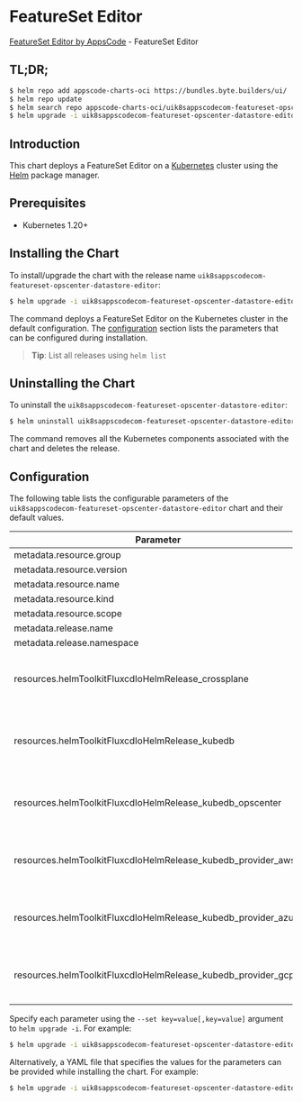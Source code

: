 # FeatureSet Editor

[FeatureSet Editor by AppsCode](https://byte.builders) - FeatureSet Editor

## TL;DR;

```bash
$ helm repo add appscode-charts-oci https://bundles.byte.builders/ui/
$ helm repo update
$ helm search repo appscode-charts-oci/uik8sappscodecom-featureset-opscenter-datastore-editor --version=v0.4.18
$ helm upgrade -i uik8sappscodecom-featureset-opscenter-datastore-editor appscode-charts-oci/uik8sappscodecom-featureset-opscenter-datastore-editor -n default --create-namespace --version=v0.4.18
```

## Introduction

This chart deploys a FeatureSet Editor on a [Kubernetes](http://kubernetes.io) cluster using the [Helm](https://helm.sh) package manager.

## Prerequisites

- Kubernetes 1.20+

## Installing the Chart

To install/upgrade the chart with the release name `uik8sappscodecom-featureset-opscenter-datastore-editor`:

```bash
$ helm upgrade -i uik8sappscodecom-featureset-opscenter-datastore-editor appscode-charts-oci/uik8sappscodecom-featureset-opscenter-datastore-editor -n default --create-namespace --version=v0.4.18
```

The command deploys a FeatureSet Editor on the Kubernetes cluster in the default configuration. The [configuration](#configuration) section lists the parameters that can be configured during installation.

> **Tip**: List all releases using `helm list`

## Uninstalling the Chart

To uninstall the `uik8sappscodecom-featureset-opscenter-datastore-editor`:

```bash
$ helm uninstall uik8sappscodecom-featureset-opscenter-datastore-editor -n default
```

The command removes all the Kubernetes components associated with the chart and deletes the release.

## Configuration

The following table lists the configurable parameters of the `uik8sappscodecom-featureset-opscenter-datastore-editor` chart and their default values.

|                           Parameter                            | Description |                                                                                                                                                                                                                                                                                                                                                                                                              Default                                                                                                                                                                                                                                                                                                                                                                                                               |
|----------------------------------------------------------------|-------------|------------------------------------------------------------------------------------------------------------------------------------------------------------------------------------------------------------------------------------------------------------------------------------------------------------------------------------------------------------------------------------------------------------------------------------------------------------------------------------------------------------------------------------------------------------------------------------------------------------------------------------------------------------------------------------------------------------------------------------------------------------------------------------------------------------------------------------|
| metadata.resource.group                                        |             | <code>ui.k8s.appscode.com</code>                                                                                                                                                                                                                                                                                                                                                                                                                                                                                                                                                                                                                                                                                                                                                                                                   |
| metadata.resource.version                                      |             | <code>v1alpha1</code>                                                                                                                                                                                                                                                                                                                                                                                                                                                                                                                                                                                                                                                                                                                                                                                                              |
| metadata.resource.name                                         |             | <code>featuresets</code>                                                                                                                                                                                                                                                                                                                                                                                                                                                                                                                                                                                                                                                                                                                                                                                                           |
| metadata.resource.kind                                         |             | <code>FeatureSet</code>                                                                                                                                                                                                                                                                                                                                                                                                                                                                                                                                                                                                                                                                                                                                                                                                            |
| metadata.resource.scope                                        |             | <code>Cluster</code>                                                                                                                                                                                                                                                                                                                                                                                                                                                                                                                                                                                                                                                                                                                                                                                                               |
| metadata.release.name                                          |             | <code>RELEASE-NAME</code>                                                                                                                                                                                                                                                                                                                                                                                                                                                                                                                                                                                                                                                                                                                                                                                                          |
| metadata.release.namespace                                     |             | <code>default</code>                                                                                                                                                                                                                                                                                                                                                                                                                                                                                                                                                                                                                                                                                                                                                                                                               |
| resources.helmToolkitFluxcdIoHelmRelease_crossplane            |             | <code>{"apiVersion":"helm.toolkit.fluxcd.io/v2beta1","kind":"HelmRelease","metadata":{"labels":{"app.kubernetes.io/component":"crossplane"},"name":"crossplane","namespace":"kubeops"},"spec":{"chart":{"spec":{"chart":"crossplane","sourceRef":{"kind":"HelmRepository","name":"appscode-charts-oci","namespace":"kubeops"},"version":"1.14.0"}},"install":{"crds":"CreateReplace","createNamespace":true,"remediation":{"retries":-1}},"interval":"5m","releaseName":"crossplane","storageNamespace":"crossplane-system","targetNamespace":"crossplane-system","timeout":"30m","upgrade":{"crds":"CreateReplace","remediation":{"retries":-1}}}}</code>                                                                                                                                                                         |
| resources.helmToolkitFluxcdIoHelmRelease_kubedb                |             | <code>{"apiVersion":"helm.toolkit.fluxcd.io/v2beta1","kind":"HelmRelease","metadata":{"labels":{"app.kubernetes.io/component":"kubedb"},"name":"kubedb","namespace":"kubeops"},"spec":{"chart":{"spec":{"chart":"kubedb","sourceRef":{"kind":"HelmRepository","name":"appscode-charts-oci","namespace":"kubeops"},"version":"v2023.12.11"}},"install":{"crds":"CreateReplace","createNamespace":true,"remediation":{"retries":-1}},"interval":"5m","releaseName":"kubedb","storageNamespace":"kubedb","targetNamespace":"kubedb","timeout":"30m","upgrade":{"crds":"CreateReplace","remediation":{"retries":-1}},"values":{"kubedb-autoscaler":{"enabled":true},"kubedb-dashboard":{"enabled":true},"kubedb-ops-manager":{"enabled":true},"kubedb-provisioner":{"enabled":true},"kubedb-schema-manager":{"enabled":true}}}}</code> |
| resources.helmToolkitFluxcdIoHelmRelease_kubedb_opscenter      |             | <code>{"apiVersion":"helm.toolkit.fluxcd.io/v2beta1","kind":"HelmRelease","metadata":{"labels":{"app.kubernetes.io/component":"kubedb-opscenter"},"name":"kubedb-opscenter","namespace":"kubeops"},"spec":{"chart":{"spec":{"chart":"kubedb-opscenter","sourceRef":{"kind":"HelmRepository","name":"appscode-charts-oci","namespace":"kubeops"},"version":"v2023.12.11"}},"install":{"crds":"CreateReplace","createNamespace":true,"remediation":{"retries":-1}},"interval":"5m","releaseName":"kubedb-opscenter","storageNamespace":"kubedb","targetNamespace":"kubedb","timeout":"30m","upgrade":{"crds":"CreateReplace","remediation":{"retries":-1}}}}</code>                                                                                                                                                                  |
| resources.helmToolkitFluxcdIoHelmRelease_kubedb_provider_aws   |             | <code>{"apiVersion":"helm.toolkit.fluxcd.io/v2beta1","kind":"HelmRelease","metadata":{"labels":{"app.kubernetes.io/component":"kubedb-provider-aws"},"name":"kubedb-provider-aws","namespace":"kubeops"},"spec":{"chart":{"spec":{"chart":"kubedb-provider-aws","sourceRef":{"kind":"HelmRepository","name":"appscode-charts-oci","namespace":"kubeops"},"version":"v2023.12.11"}},"install":{"crds":"CreateReplace","createNamespace":true,"remediation":{"retries":-1}},"interval":"5m","releaseName":"kubedb-provider-aws","storageNamespace":"crossplane-system","targetNamespace":"crossplane-system","timeout":"30m","upgrade":{"crds":"CreateReplace","remediation":{"retries":-1}}}}</code>                                                                                                                                |
| resources.helmToolkitFluxcdIoHelmRelease_kubedb_provider_azure |             | <code>{"apiVersion":"helm.toolkit.fluxcd.io/v2beta1","kind":"HelmRelease","metadata":{"labels":{"app.kubernetes.io/component":"kubedb-provider-azure"},"name":"kubedb-provider-azure","namespace":"kubeops"},"spec":{"chart":{"spec":{"chart":"kubedb-provider-azure","sourceRef":{"kind":"HelmRepository","name":"appscode-charts-oci","namespace":"kubeops"},"version":"v2023.12.11"}},"install":{"crds":"CreateReplace","createNamespace":true,"remediation":{"retries":-1}},"interval":"5m","releaseName":"kubedb-provider-azure","storageNamespace":"crossplane-system","targetNamespace":"crossplane-system","timeout":"30m","upgrade":{"crds":"CreateReplace","remediation":{"retries":-1}}}}</code>                                                                                                                        |
| resources.helmToolkitFluxcdIoHelmRelease_kubedb_provider_gcp   |             | <code>{"apiVersion":"helm.toolkit.fluxcd.io/v2beta1","kind":"HelmRelease","metadata":{"labels":{"app.kubernetes.io/component":"kubedb-provider-gcp"},"name":"kubedb-provider-gcp","namespace":"kubeops"},"spec":{"chart":{"spec":{"chart":"kubedb-provider-gcp","sourceRef":{"kind":"HelmRepository","name":"appscode-charts-oci","namespace":"kubeops"},"version":"v2023.12.11"}},"install":{"crds":"CreateReplace","createNamespace":true,"remediation":{"retries":-1}},"interval":"5m","releaseName":"kubedb-provider-gcp","storageNamespace":"crossplane-system","targetNamespace":"crossplane-system","timeout":"30m","upgrade":{"crds":"CreateReplace","remediation":{"retries":-1}}}}</code>                                                                                                                                |


Specify each parameter using the `--set key=value[,key=value]` argument to `helm upgrade -i`. For example:

```bash
$ helm upgrade -i uik8sappscodecom-featureset-opscenter-datastore-editor appscode-charts-oci/uik8sappscodecom-featureset-opscenter-datastore-editor -n default --create-namespace --version=v0.4.18 --set metadata.resource.group=ui.k8s.appscode.com
```

Alternatively, a YAML file that specifies the values for the parameters can be provided while
installing the chart. For example:

```bash
$ helm upgrade -i uik8sappscodecom-featureset-opscenter-datastore-editor appscode-charts-oci/uik8sappscodecom-featureset-opscenter-datastore-editor -n default --create-namespace --version=v0.4.18 --values values.yaml
```
